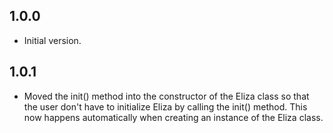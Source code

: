 ## 1.0.0

- Initial version.

## 1.0.1

- Moved the init() method into the constructor of the Eliza class so that the user don't have to initialize Eliza by calling the init() method. This now happens automatically when creating an instance of the Eliza class.
